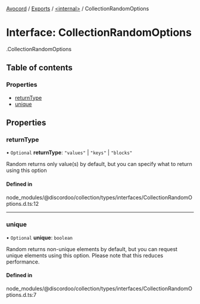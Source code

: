 [Avocord](../README.md) / [Exports](../modules.md) / [<internal\>](../modules/internal_.md) / CollectionRandomOptions

# Interface: CollectionRandomOptions

[<internal>](../modules/internal_.md).CollectionRandomOptions

## Table of contents

### Properties

- [returnType](internal_.CollectionRandomOptions.md#returntype)
- [unique](internal_.CollectionRandomOptions.md#unique)

## Properties

### returnType

• `Optional` **returnType**: ``"values"`` \| ``"keys"`` \| ``"blocks"``

Random returns only value(s) by default,
but you can specify what to return using this option

#### Defined in

node_modules/@discordoo/collection/types/interfaces/CollectionRandomOptions.d.ts:12

___

### unique

• `Optional` **unique**: `boolean`

Random returns non-unique elements by default,
but you can request unique elements using this option.
Please note that this reduces performance.

#### Defined in

node_modules/@discordoo/collection/types/interfaces/CollectionRandomOptions.d.ts:7
